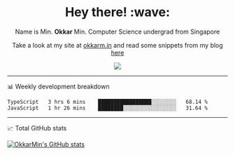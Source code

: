 <h1 align="center"> Hey there! :wave:</h1>

<p align="center">Name is Min. <strong>Okkar</strong> Min. Computer Science undergrad from Singapore</p>

<p align="center">Take a look at my site at <a href="https://okkarm.in" target="_blank">okkarm.in</a> and read some snippets from my blog <a href="https://okkarm.in/blog" target="_blank">here</a></p>

<p align="center">
  <a href="https://okkarm.in/linkedin" target='_blank'>
    <img src="https://img.shields.io/badge/linkedin-%230077B5.svg?&style=for-the-badge&logo=linkedin&logoColor=white" />
  </a>
 </p>

---

📊 Weekly development breakdown

<!--START_SECTION:waka-->
```text
TypeScript   3 hrs 6 mins    █████████████████░░░░░░░░   68.14 % 
JavaScript   1 hr 26 mins    ████████░░░░░░░░░░░░░░░░░   31.64 % 
```
<!--END_SECTION:waka-->

---

📈 Total GitHub stats

<p>
  <a href="https://github.com/OkkarMin"><img src="https://github-readme-stats.vercel.app/api?username=OkkarMin&hide_border=true&show_icons=true&theme=graywhite" alt="OkkarMin's GitHub stats"></a>
</p>

